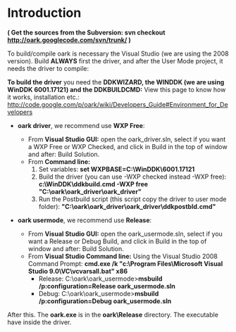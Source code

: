 # Introduction #

**( Get the sources from the Subversion: svn checkout http://oark.googlecode.com/svn/trunk/ )**

To build/compile oark is necessary the Visual Studio (we are using the 2008 version). Build **ALWAYS** first the driver, and after the User Mode project, it needs the driver to compile:

**To build the driver** you need the **DDKWIZARD, the WINDDK (we are using WinDDK 6001.17121) and the DDKBUILDCMD:**  View this page to know how it works, installation etc.: http://code.google.com/p/oark/wiki/Developers_Guide#Environment_for_Developers

  * **oark driver**, we recommend use **WXP Free**:
    * From **Visual Studio GUI:** open the oark\_driver.sln, select if you want a WXP Free or WXP Checked, and click in Build in the top of window and after: Build Solution.
    * From **Command line:**
      1. Set variables: **set WXPBASE=C:\WinDDK\6001.17121**
      1. Build the driver (you can use -WXP checked instead -WXP free): **c:\WinDDK\ddkbuild.cmd  -WXP free "C:\oark\oark\_driver\oark\_driver"**
      1. Run the Postbuild script (this script copy the driver to user mode folder): **"C:\oark\oark\_driver\oark\_driver\ddkpostbld.cmd"**

  * **oark usermode**, we recommend use **Release**:
    * From **Visual Studio GUI:** open the oark\_usermode.sln, select if you want a Release or Debug Build, and click in Build in the top of window and after: Build Solution.
    * From **Visual Studio Command line:** Using the Visual Studio 2008 Command Prompt: **cmd.exe /k "c:\Program Files\Microsoft Visual Studio 9.0\VC\vcvarsall.bat" x86**
      * Release: C:\oark\oark\_usermode>**msbuild /p:configuration=Release oark\_usermode.sln**
      * Debug: C:\oark\oark\_usermode>**msbuild /p:configuration=Debug oark\_usermode.sln**

After this. The **oark.exe** is in the **oark\Release** directory. The executable have inside the driver.
